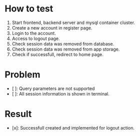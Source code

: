 # How to test
1. Start frontend, backend server and mysql container cluster.
2. Create a new account in register page.
3. Login to the account.
4. Access to logout page.
5. Check session data was removed from database.
6. Check session data was removed from app storage.
7. Check if successfull, redirect to home page.

# Problem
- [ ]: Query parameters are not supported
- [ ]: All session information is shown in terminal.

# Result
- [x]: Successfull created and implemented for logout action.

